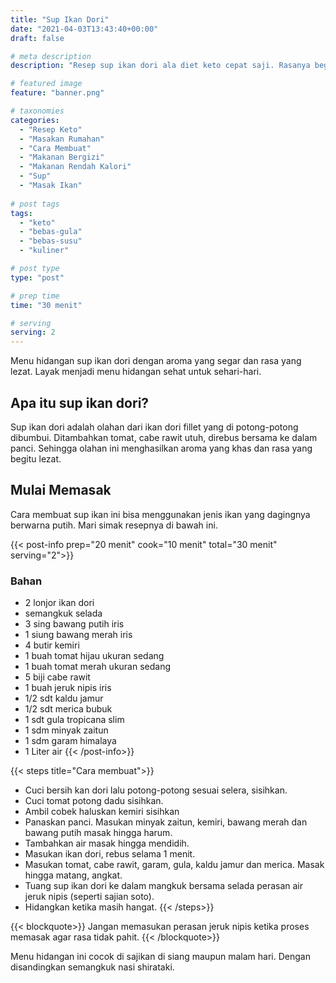 ```yaml
---
title: "Sup Ikan Dori"
date: "2021-04-03T13:43:40+00:00"
draft: false

# meta description
description: "Resep sup ikan dori ala diet keto cepat saji. Rasanya begitu segar sangat menggugah selera."

# featured image
feature: "banner.png"

# taxonomies
categories:
  - "Resep Keto"
  - "Masakan Rumahan"
  - "Cara Membuat"
  - "Makanan Bergizi"
  - "Makanan Rendah Kalori"
  - "Sup"
  - "Masak Ikan"
  
# post tags
tags:
  - "keto"
  - "bebas-gula"
  - "bebas-susu"
  - "kuliner"

# post type
type: "post"

# prep time
time: "30 menit"

# serving
serving: 2
---
```

Menu hidangan sup ikan dori dengan aroma yang segar dan rasa yang lezat. Layak menjadi menu hidangan sehat untuk sehari-hari.

## Apa itu sup ikan dori?

Sup ikan dori adalah olahan dari ikan dori fillet yang di potong-potong dibumbui. Ditambahkan tomat, cabe rawit utuh, direbus bersama ke dalam panci. Sehingga olahan ini menghasilkan aroma yang khas dan rasa yang begitu lezat.

## Mulai Memasak

Cara membuat sup ikan ini bisa menggunakan jenis ikan yang dagingnya berwarna putih. Mari simak resepnya di bawah ini.

{{< post-info prep="20 menit" cook="10 menit" total="30 menit" serving="2">}}

### Bahan

- 2 lonjor ikan dori
- semangkuk selada
- 3 sing bawang putih iris
- 1 siung bawang merah iris
- 4 butir kemiri
- 1 buah tomat hijau ukuran sedang
- 1 buah tomat merah ukuran sedang
- 5 biji cabe rawit
- 1 buah jeruk nipis iris
- 1/2 sdt kaldu jamur
- 1/2 sdt merica bubuk
- 1 sdt gula tropicana slim
- 1 sdm minyak zaitun
- 1 sdm garam himalaya
- 1 Liter air
{{< /post-info>}}

{{< steps title="Cara membuat">}}
- Cuci bersih kan dori lalu potong-potong sesuai selera, sisihkan.
- Cuci tomat potong dadu sisihkan.
- Ambil cobek haluskan kemiri sisihkan
- Panaskan panci. Masukan minyak zaitun, kemiri, bawang merah dan bawang putih masak hingga harum.
- Tambahkan air masak hingga mendidih.
- Masukan ikan dori, rebus selama 1 menit.
- Masukan tomat, cabe rawit, garam, gula, kaldu jamur dan merica. Masak hingga matang, angkat.
- Tuang sup ikan dori ke dalam mangkuk bersama selada perasan air jeruk nipis (seperti sajian soto).
- Hidangkan ketika masih hangat.
{{< /steps>}}

{{< blockquote>}}
Jangan memasukan perasan jeruk nipis ketika proses memasak agar rasa tidak pahit.
{{< /blockquote>}}

Menu hidangan ini cocok di sajikan di siang maupun malam hari. Dengan disandingkan semangkuk nasi shirataki.

